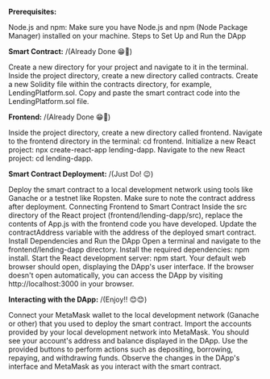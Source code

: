 **Prerequisites:** 

Node.js and npm: Make sure you have Node.js and npm (Node Package Manager) installed on your machine.
Steps to Set Up and Run the DApp

**Smart Contract:** /(Already Done 😁🥳)

Create a new directory for your project and navigate to it in the terminal.
Inside the project directory, create a new directory called contracts.
Create a new Solidity file within the contracts directory, for example, LendingPlatform.sol.
Copy and paste the smart contract code into the LendingPlatform.sol file.

**Frontend:** /(Already Done 😁🥳)

Inside the project directory, create a new directory called frontend.
Navigate to the frontend directory in the terminal: cd frontend.
Initialize a new React project: npx create-react-app lending-dapp.
Navigate to the new React project: cd lending-dapp.


**Smart Contract Deployment:** /(Just Do! 😉)

Deploy the smart contract to a local development network using tools like Ganache or a testnet like Ropsten.
Make sure to note the contract address after deployment.
Connecting Frontend to Smart Contract
Inside the src directory of the React project (frontend/lending-dapp/src), replace the contents of App.js with the frontend code you have developed.
Update the contractAddress variable with the address of the deployed smart contract.
Install Dependencies and Run the DApp
Open a terminal and navigate to the frontend/lending-dapp directory.
Install the required dependencies: npm install.
Start the React development server: npm start.
Your default web browser should open, displaying the DApp's user interface.
If the browser doesn't open automatically, you can access the DApp by visiting http://localhost:3000 in your browser.


**Interacting with the DApp:** /(Enjoy!! 😊😊)

Connect your MetaMask wallet to the local development network (Ganache or other) that you used to deploy the smart contract.
Import the accounts provided by your local development network into MetaMask.
You should see your account's address and balance displayed in the DApp.
Use the provided buttons to perform actions such as depositing, borrowing, repaying, and withdrawing funds.
Observe the changes in the DApp's interface and MetaMask as you interact with the smart contract.
